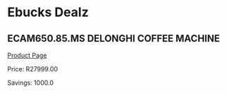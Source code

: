 
# Ebucks Dealz
## ECAM650.85.MS DELONGHI COFFEE MACHINE
[Product Page](https://www.ebucks.com/web/shop/productSelected.do?prodId=1059177684&catId=704989856)

Price: R27999.00

Savings: 1000.0


	